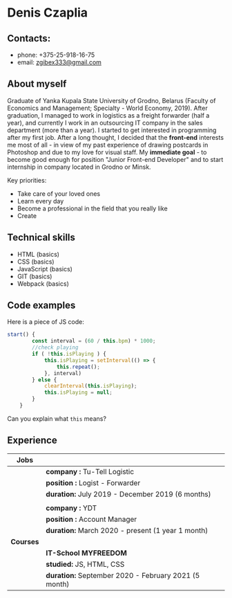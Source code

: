 # Denis Czaplia
## Contacts: 
- phone: +375-25-918-16-75 
- email: zgibex333@gmail.com

## About myself

Graduate of Yanka Kupala State University of Grodno, Belarus (Faculty of Economics and Management; Specialty - World Economy, 2019). 
After graduation, I managed to work in logistics as a freight forwarder (half a year), and currently I work in an outsourcing IT company in the sales department (more than a year).
I started to get interested in programming after my first job. After a long thought, I decided that the **front-end** interests me most of all - in view of my past experience of drawing postcards in Photoshop and due to my love for visual staff. 
My **immediate goal** - to become good enough for position "Junior Front-end Developer" and to start internship in company located in Grodno or Minsk.

Key priorities:
- Take care of your loved ones
- Learn every day
- Become a professional in the field that you really like
- Create

## Technical skills 
- HTML (basics)
- CSS (basics)
- JavaScript (basics)
- GIT (basics)
- Webpack (basics)

## Code examples 


Here is a piece of JS code:
```javascript
start() {
        const interval = (60 / this.bpm) * 1000;
        //check playing
        if ( !this.isPlaying ) {
            this.isPlaying = setInterval(() => {
                this.repeat();
            }, interval)
        } else {
            clearInterval(this.isPlaying);
            this.isPlaying = null;
        }
    }
```
Can you explain what `this` means?

## Experience



| Jobs |              |
|--------|--------|
||**company :** Tu-Tell Logistic| 
||**position :** Logist - Forwarder|
||**duration:** July 2019 - December 2019 (6 months)|
|||
||**company :** YDT| 
||**position :** Account Manager|
||**duration:** March 2020 - present (1 year 1 month)|
|**Courses**||
||**IT-School MYFREEDOM**|
||**studied:** JS, HTML, CSS|
||**duration:** September 2020 - February 2021 (5 month)||


